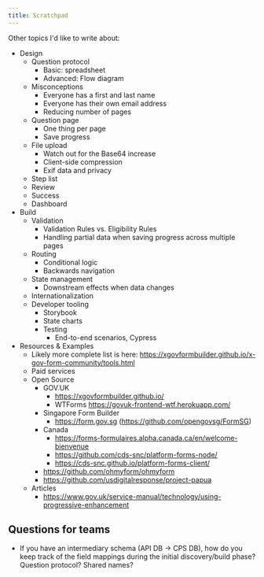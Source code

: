 ```yaml
---
title: Scratchpad
---
```


Other topics I'd like to write about:

- Design
  - Question protocol
    - Basic: spreadsheet
    - Advanced: Flow diagram
  - Misconceptions
    - Everyone has a first and last name
    - Everyone has their own email address
    - Reducing number of pages
  - Question page
    - One thing per page
    - Save progress
  - File upload
    - Watch out for the Base64 increase
    - Client-side compression
    - Exif data and privacy
  - Step list
  - Review
  - Success
  - Dashboard
- Build
  - Validation
    - Validation Rules vs. Eligibility Rules
    - Handling partial data when saving progress across multiple pages
  - Routing
    - Conditional logic
    - Backwards navigation
  - State management
    - Downstream effects when data changes
  - Internationalization
  - Developer tooling
    - Storybook
    - State charts
    - Testing
      - End-to-end scenarios, Cypress
- Resources & Examples
  - Likely more complete list is here: https://xgovformbuilder.github.io/x-gov-form-community/tools.html
  - Paid services
  - Open Source
    - GOV.UK
      - https://xgovformbuilder.github.io/
      - WTForms https://govuk-frontend-wtf.herokuapp.com/
    - Singapore Form Builder
      - https://form.gov.sg (https://github.com/opengovsg/FormSG)
    - Canada
      - https://forms-formulaires.alpha.canada.ca/en/welcome-bienvenue
      - https://github.com/cds-snc/platform-forms-node/
      - https://cds-snc.github.io/platform-forms-client/
    - https://github.com/ohmyform/ohmyform
    - https://github.com/usdigitalresponse/project-papua
  - Articles
    - https://www.gov.uk/service-manual/technology/using-progressive-enhancement

## Questions for teams

- If you have an intermediary schema (API DB -> CPS DB), how do you keep track of the field mappings during the initial discovery/build phase? Question protocol? Shared names?
